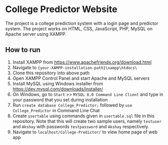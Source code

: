 # College Predictor Website
The project is a college prediction system with a login page and predictor system. The project works on HTML, CSS, JavaScript, PHP, MySQL on Apache server using XAMPP. 
## How to run
1. Install XAMPP from https://www.apachefriends.org/download.html
2. Navigate to `{your-XAMPP-installation-path}\xampp\htdocs\`
3. Clone this repository into above path
4. Open XAMPP Control Panel and start Apache and MySQL servers
5. Install MySQL using Windows installer from https://dev.mysql.com/downloads/installer/
6. On Windows, go to `Start` >> `MYSQL 8.0 Command Line Client` and type in your password that you set during installation
7. Run `create database College_Predictor;` followed by `use College_Predictor` in Command Line Chat
8. Create `usertable` using commands given in `usertable.sql` file in this repository. Note that this will create two sample users, namely `testuser` and `Akshay` with passwords `testpassword` and `Akshay` respectively.
9. Navigate to `localhost/College-Predictor/` to view home page of web app
